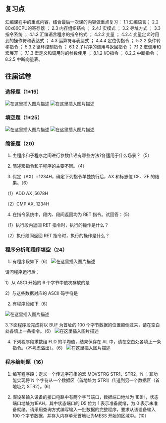 ## 复习点
汇编课程中的重点内容，结合最后一次课的内容做重点复习：
1.1 汇编语言； 
2.2 80x86CPU的寄存器 ；
2.3 内存组织结构 ；
2.4.1 实模式 ；
3.2 寻址方式 ；
3.3 指令系统 ；
4.1.2 汇编语言程序的指令格式 ；
4.2.2 变量 ；
4.2.4 变量定义时用到的操作符和表达式 ；
4.3 运算符与表达式 ；
4.4.4 定位伪指令 ；
5.2.2 条件转移指令 ；
5.3.2 循环控制指令 ；
6.1.2 子程序的调用与返回指令 ；
7.1.2 宏调用和宏展开 ；
7.1.3 宏定义和调用时的参数使用 ；
8.1.2 I/O指令 ；
8.2.2 中断指令 ；
8.2.5 中断向量表。

## 往届试卷
### 选择题（1*15）
![在这里插入图片描述](https://img-blog.csdnimg.cn/20210704220620587.png?x-oss-process=image/watermark,type_ZmFuZ3poZW5naGVpdGk,shadow_10,text_aHR0cHM6Ly9ibG9nLmNzZG4ubmV0L3FxXzQ1NjE4NTIx,size_16,color_FFFFFF,t_70)
![在这里插入图片描述](https://img-blog.csdnimg.cn/20210704220649475.png?x-oss-process=image/watermark,type_ZmFuZ3poZW5naGVpdGk,shadow_10,text_aHR0cHM6Ly9ibG9nLmNzZG4ubmV0L3FxXzQ1NjE4NTIx,size_16,color_FFFFFF,t_70)
### 填空题（1*25）
![在这里插入图片描述](https://img-blog.csdnimg.cn/20210704220750714.png?x-oss-process=image/watermark,type_ZmFuZ3poZW5naGVpdGk,shadow_10,text_aHR0cHM6Ly9ibG9nLmNzZG4ubmV0L3FxXzQ1NjE4NTIx,size_16,color_FFFFFF,t_70)
![在这里插入图片描述](https://img-blog.csdnimg.cn/2021070422081265.png?x-oss-process=image/watermark,type_ZmFuZ3poZW5naGVpdGk,shadow_10,text_aHR0cHM6Ly9ibG9nLmNzZG4ubmV0L3FxXzQ1NjE4NTIx,size_16,color_FFFFFF,t_70)
### 简答题（20）
1. 主程序和子程序之间进行参数传递有哪些方法?各适用于什么场景？（5）

2. 简述宏指令和子程序的主要不同。（4）

3. 假定（AX）=1234H，确定下列指令单独执行后，AX 和标志位 CF、ZF 的结果。（6）

（1）ADD AX ,5678H 



（2）CMP AX, 1234H


4. 在指令系统中，段内、段间返回均为 RET 指令。试回答：（5）

（1）执行段内返回 RET 指令时，执行的操作是什么？



（2）执行段间返回 RET 指令时，执行的操作是什么？




### 程序分析和程序填空（24）
1. 有程序段如下（6）
![在这里插入图片描述](https://img-blog.csdnimg.cn/20210704221203174.png?x-oss-process=image/watermark,type_ZmFuZ3poZW5naGVpdGk,shadow_10,text_aHR0cHM6Ly9ibG9nLmNzZG4ubmV0L3FxXzQ1NjE4NTIx,size_16,color_FFFFFF,t_70)

请问程序运行后：

1）从 ASCI 开始的 6 个字节中依次存放的是


2）与这些数据对应的 ASCII 码字符是




2. 有程序段如下（6）

![在这里插入图片描述](https://img-blog.csdnimg.cn/20210704224925845.png?x-oss-process=image/watermark,type_ZmFuZ3poZW5naGVpdGk,shadow_10,text_aHR0cHM6Ly9ibG9nLmNzZG4ubmV0L3FxXzQ1NjE4NTIx,size_16,color_FFFFFF,t_70)


3.下面程序段完成将以 BUF 为首址的 100 个字节数据的位置颠倒过来，请在空白处各填上一条指令。（6）
![在这里插入图片描述](https://img-blog.csdnimg.cn/20210704225027876.png?x-oss-process=image/watermark,type_ZmFuZ3poZW5naGVpdGk,shadow_10,text_aHR0cHM6Ly9ibG9nLmNzZG4ubmV0L3FxXzQ1NjE4NTIx,size_16,color_FFFFFF,t_70)


4. 下列程序段求数组 FLD 的平均值，结果保存在 AL 中，请在空白处各填上一条指令。（不考虑溢出）。（6）
![在这里插入图片描述](https://img-blog.csdnimg.cn/20210704225101616.png?x-oss-process=image/watermark,type_ZmFuZ3poZW5naGVpdGk,shadow_10,text_aHR0cHM6Ly9ibG9nLmNzZG4ubmV0L3FxXzQ1NjE4NTIx,size_16,color_FFFFFF,t_70)
### 程序编制题（16）
1. 编写程序段：定义一个传送字符串的宏 MOVSTRG STR1，STR2，N ；其功能实现将 N 个字符从一个数据区（首地址为 STR1）传送到另一个数据区（首地址为 STR2）。(6）


2. 假设某输入设备的接口电路中有两个字节端口，数据端口地址为 1E8H，状态端口地址为1EAH，其中状态端口的 D5 位为 1 表示准备就绪，为 0 表示未准备就绪。请采用查询方式编写输入一批数据的完整程序，要求从该设备输入 100 个字节数据，并存入内存单元首地址为MESS 开始的区域中。(10）
